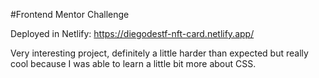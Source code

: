 #Frontend Mentor Challenge

Deployed in Netlify: https://diegodestf-nft-card.netlify.app/

Very interesting project, definitely a little harder than expected but really cool because I was able to learn a little bit more about CSS.
